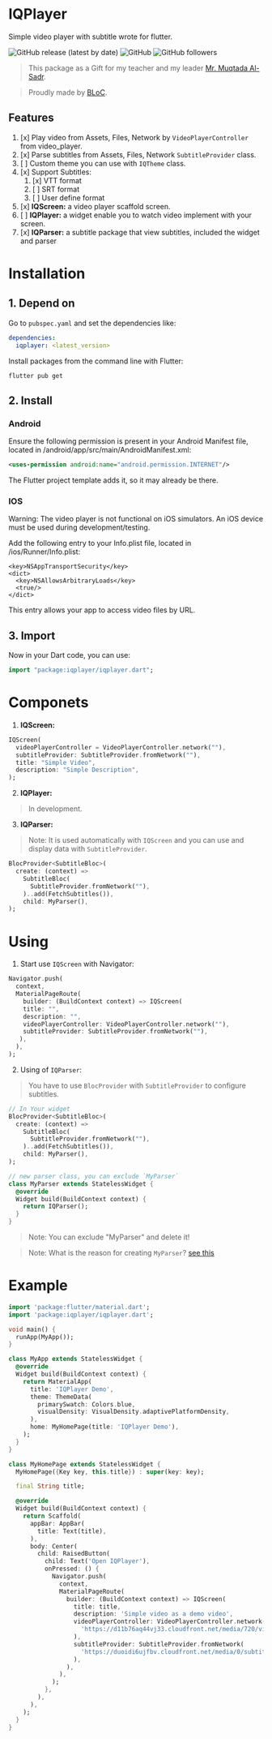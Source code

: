 # IQPlayer

Simple video player with subtitle wrote for flutter.

![GitHub release (latest by date)](https://img.shields.io/github/v/release/Muhmdhsn313/IQPlayer?style=flat-square)
![GitHub](https://img.shields.io/github/license/muhmdhsn313/iqplayer?style=flat-square)
![GitHub followers](https://img.shields.io/github/followers/muhmdhsn313?style=social)

> This package as a Gift for my teacher and my leader [Mr. Muqtada Al-Sadr](https://twitter.com/Mu_AlSadr).

> Proudly made by [BLoC](https://pub.dev/packages/flutter_bloc).

## Features
1. [x] Play video from Assets, Files, Network by `VideoPlayerController` from video_player.
2. [x] Parse subtitles from Assets, Files, Network `SubtitleProvider` class.
3. [ ] Custom theme you can use with `IQTheme` class.
4. [x] Support Subtitles:
   1. [x] VTT format
   2. [ ] SRT format
   3. [ ] User define format
5. [x] **IQScreen:** a video player scaffold screen.
6. [ ] **IQPlayer:** a widget enable you to watch video implement with your screen.
7. [x] **IQParser:** a subtitle package that view subtitles, included the widget and parser

# Installation
##  1. Depend on
Go to `pubspec.yaml` and set the dependencies like:

```yaml
dependencies:
  iqplayer: <latest_version>
```

Install packages from the command line with Flutter:

```shell script
flutter pub get
```

## 2. Install

### Android
Ensure the following permission is present in your Android Manifest file, located in <project root>/android/app/src/main/AndroidManifest.xml:
```xml
<uses-permission android:name="android.permission.INTERNET"/>
```
The Flutter project template adds it, so it may already be there.
### IOS

Warning: The video player is not functional on iOS simulators. An iOS device must be used during development/testing.

Add the following entry to your Info.plist file, located in <project root>/ios/Runner/Info.plist:
```
<key>NSAppTransportSecurity</key>
<dict>
  <key>NSAllowsArbitraryLoads</key>
  <true/>
</dict>
```
This entry allows your app to access video files by URL.


## 3. Import

Now in your Dart code, you can use:

```dart
import "package:iqplayer/iqplayer.dart";
```
# Componets
1. **IQScreen:**
```dart
IQScreen(
  videoPlayerController = VideoPlayerController.network(""),
  subtitleProvider: SubtitleProvider.fromNetwork(""),
  title: "Simple Video",
  description: "Simple Description",
);
```
2. **IQPlayer:**

  > In development.

3. **IQParser:**

> Note: It is used automatically with `IQScreen` and you can use and display data with `SubtitleProvider`.

```dart
BlocProvider<SubtitleBloc>(
  create: (context) =>
    SubtitleBloc(
      SubtitleProvider.fromNetwork(""),
    )..add(FetchSubtitles()),
    child: MyParser(),
);
```
# Using

1. Start use `IQScreen` with Navigator:

```dart
Navigator.push(
  context,
  MaterialPageRoute(
    builder: (BuildContext context) => IQScreen(
    title: "",
    description: "",
    videoPlayerController: VideoPlayerController.network(""),
    subtitleProvider: SubtitleProvider.fromNetwork(""),
   ),
  ),
);
```

2. Using of `IQParser`:

> You have to use `BlocProvider` with `SubtitleProvider` to configure subtitles.

```dart
// In Your widget
BlocProvider<SubtitleBloc>(
  create: (context) =>
    SubtitleBloc(
      SubtitleProvider.fromNetwork(""),
    )..add(FetchSubtitles()),
    child: MyParser(),
);

// new parser class, you can exclude `MyParser`
class MyParser extends StatelessWidget {
  @override
  Widget build(BuildContext context) {
    return IQParser();
  }
}
```
> Note: You can exclude "MyParser" and delete it!

> Note: What is the reason for creating `MyParser`? [see this](https://bloclibrary.dev/#/faqs?id=blocproviderof-fails-to-find-bloc)

# Example
```dart
import 'package:flutter/material.dart';
import 'package:iqplayer/iqplayer.dart';

void main() {
  runApp(MyApp());
}

class MyApp extends StatelessWidget {
  @override
  Widget build(BuildContext context) {
    return MaterialApp(
      title: 'IQPlayer Demo',
      theme: ThemeData(
        primarySwatch: Colors.blue,
        visualDensity: VisualDensity.adaptivePlatformDensity,
      ),
      home: MyHomePage(title: 'IQPlayer Demo'),
    );
  }
}

class MyHomePage extends StatelessWidget {
  MyHomePage({Key key, this.title}) : super(key: key);

  final String title;

  @override
  Widget build(BuildContext context) {
    return Scaffold(
      appBar: AppBar(
        title: Text(title),
      ),
      body: Center(
        child: RaisedButton(
          child: Text('Open IQPlayer'),
          onPressed: () {
            Navigator.push(
              context,
              MaterialPageRoute(
                builder: (BuildContext context) => IQScreen(
                  title: title,
                  description: 'Simple video as a demo video',
                  videoPlayerController: VideoPlayerController.network(
                    'https://d11b76aq44vj33.cloudfront.net/media/720/video/5def7824adbbc.mp4',
                  ),
                  subtitleProvider: SubtitleProvider.fromNetwork(
                    'https://duoidi6ujfbv.cloudfront.net/media/0/subtitles/5675420c9d9a3.vtt'
                  ),
                ),
              ),
            );
          },
        ),
      ),
    );
  }
}
```
